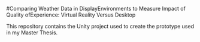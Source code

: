 #Comparing Weather Data in DisplayEnvironments to Measure Impact of Quality ofExperience: Virtual Reality Versus Desktop

This repository contains the Unity project used to create the prototype used in my Master Thesis.
